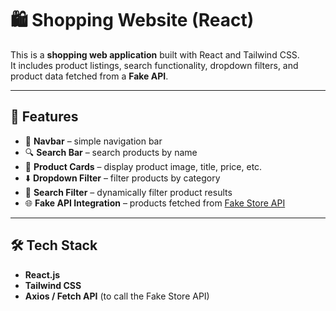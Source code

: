 # 🛍️ Shopping Website (React)

This is a **shopping web application** built with React and Tailwind CSS.  
It includes product listings, search functionality, dropdown filters, and product data fetched from a **Fake API**.

---

## 🚀 Features
- 🧭 **Navbar** – simple navigation bar  
- 🔍 **Search Bar** – search products by name  
- 🛒 **Product Cards** – display product image, title, price, etc.  
- ⬇️ **Dropdown Filter** – filter products by category  
- 🔎 **Search Filter** – dynamically filter product results  
- 🌐 **Fake API Integration** – products fetched from [Fake Store API](https://fakestoreapi.com/)  

---

## 🛠️ Tech Stack
- **React.js**  
- **Tailwind CSS**  
- **Axios / Fetch API** (to call the Fake Store API)  

